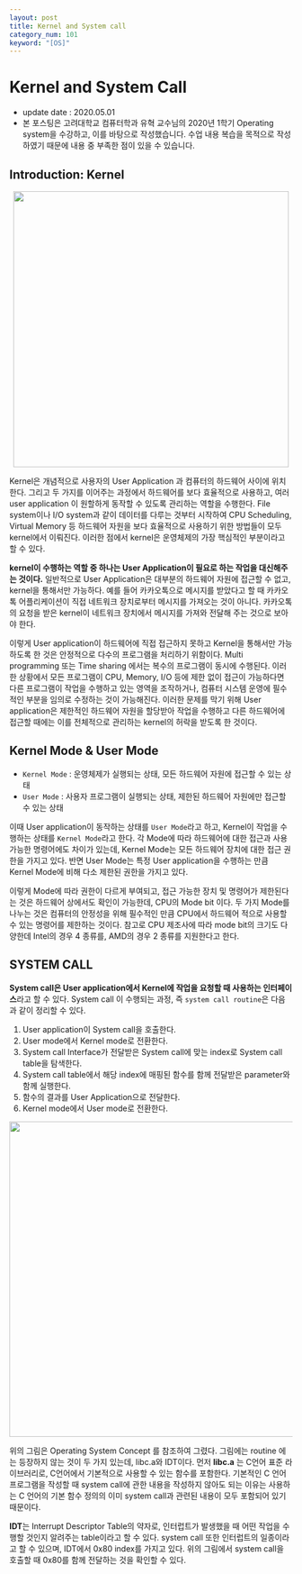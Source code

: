 ```yaml
---
layout: post
title: Kernel and System call
category_num: 101
keyword: "[OS]"
---
```


# Kernel and System Call

- update date : 2020.05.01
- 본 포스팅은 고려대학교 컴퓨터학과 유혁 교수님의 2020년 1학기 Operating system을 수강하고, 이를 바탕으로 작성했습니다. 수업 내용 복습을 목적으로 작성하였기 때문에 내용 중 부족한 점이 있을 수 있습니다.

## Introduction: Kernel

<img src="{{site.image_url}}/study/kernel_location.png" style="width:35em; display: block; margin: 0px auto;">

Kernel은 개념적으로 사용자의 User Application 과 컴퓨터의 하드웨어 사이에 위치한다. 그리고 두 가지를 이어주는 과정에서 하드웨어를 보다 효율적으로 사용하고, 여러 user application 이 원할하게 동작할 수 있도록 관리하는 역할을 수행한다. File system이나 I/O system과 같이 데이터를 다루는 것부터 시작하여 CPU Scheduling, Virtual Memory 등 하드웨어 자원을 보다 효율적으로 사용하기 위한 방법들이 모두 kernel에서 이뤄진다. 이러한 점에서 kernel은 운영체제의 가장 핵심적인 부분이라고 할 수 있다.

**kernel이 수행하는 역할 중 하나는 User Application이 필요로 하는 작업을 대신해주는 것이다.** 일반적으로 User Application은 대부분의 하드웨어 자원에 접근할 수 없고, kernel을 통해서만 가능하다. 예를 들어 카카오톡으로 메시지를 받았다고 할 때 카카오톡 어플리케이션이 직접 네트워크 장치로부터 메시지를 가져오는 것이 아니다. 카카오톡의 요청을 받은 kernel이 네트워크 장치에서 메시지를 가져와 전달해 주는 것으로 보아야 한다.

이렇게 User application이 하드웨어에 직접 접근하지 못하고 Kernel을 통해서만 가능하도록 한 것은 안정적으로 다수의 프로그램을 처리하기 위함이다. Multi programming 또는 Time sharing 에서는 복수의 프로그램이 동시에 수행된다. 이러한 상황에서 모든 프로그램이 CPU, Memory, I/O 등에 제한 없이 접근이 가능하다면 다른 프로그램이 작업을 수행하고 있는 영역을 조작하거나, 컴퓨터 시스템 운영에 필수적인 부분을 임의로 수정하는 것이 가능해진다. 이러한 문제를 막기 위해 User application은 제한적인 하드웨어 자원을 할당받아 작업을 수행하고 다른 하드웨어에 접근할 때에는 이를 전체적으로 관리하는 kernel의 허락을 받도록 한 것이다.

## Kernel Mode & User Mode

- `Kernel Mode` : 운영체제가 실행되는 상태, 모든 하드웨어 자원에 접근할 수 있는 상태
- `User Mode` : 사용자 프로그램이 실행되는 상태, 제한된 하드웨어 자원에만 접근할 수 있는 상태

이때 User application이 동작하는 상태를 `User Mode`라고 하고, Kernel이 작업을 수행하는 상태를 `Kernel Mode`라고 한다. 각 Mode에 따라 하드웨어에 대한 접근과 사용 가능한 명령어에도 차이가 있는데, Kernel Mode는 모든 하드웨어 장치에 대한 접근 권한을 가지고 있다. 반면 User Mode는 특정 User application을 수행하는 만큼 Kernel Mode에 비해 다소 제한된 권한을 가지고 있다.

이렇게 Mode에 따라 권한이 다르게 부여되고, 접근 가능한 장치 및 명령어가 제한된다는 것은 하드웨어 상에서도 확인이 가능한데, CPU의 Mode bit 이다. 두 가지 Mode를 나누는 것은 컴퓨터의 안정성을 위해 필수적인 만큼 CPU에서 하드웨어 적으로 사용할 수 있는 명령어를 제한하는 것이다. 참고로 CPU 제조사에 따라 mode bit의 크기도 다양한데 Intel의 경우 4 종류를, AMD의 경우 2 종류를 지원한다고 한다.

## SYSTEM CALL

**System call은 User application에서 Kernel에 작업을 요청할 때 사용하는 인터페이스**라고 할 수 있다. System call 이 수행되는 과정, 즉 `system call routine`은 다음과 같이 정리할 수 있다.

1. User application이 System call을 호출한다.
2. User mode에서 Kernel mode로 전환한다.
3. System call Interface가 전달받은 System call에 맞는 index로 System call table을 탐색한다.
4. System call table에서 해당 index에 매핑된 함수를 함께 전달받은 parameter와 함께 실행한다.
5. 함수의 결과를 User Application으로 전달한다.
6. Kernel mode에서 User mode로 전환한다.

<img src="{{site.image_url}}/study/system_call.png" style="width:40em; display: block; margin: 0px auto;">

위의 그림은 Operating System Concept 를 참조하여 그렸다. 그림에는 routine 에는 등장하지 않는 것이 두 가지 있는데, libc.a와 IDT이다. 먼저 **libc.a** 는 C언어 표준 라이브러리로, C언어에서 기본적으로 사용할 수 있는 함수를 포함한다. 기본적인 C 언어 프로그램을 작성할 때 system call에 관한 내용을 작성하지 않아도 되는 이유는 사용하는 C 언어의 기본 함수 정의의 이미 system call과 관련된 내용이 모두 포함되어 있기 때문이다.

**IDT**는 Interrupt Descriptor Table의 약자로, 인터럽트가 발생했을 때 어떤 작업을 수행할 것인지 알려주는 table이라고 할 수 있다. system call 또한 인터럽트의 일종이라고 할 수 있으며, IDT에서 0x80 index를 가지고 있다. 위의 그림에서 system call을 호출할 때 0x80를 함께 전달하는 것을 확인할 수 있다.
